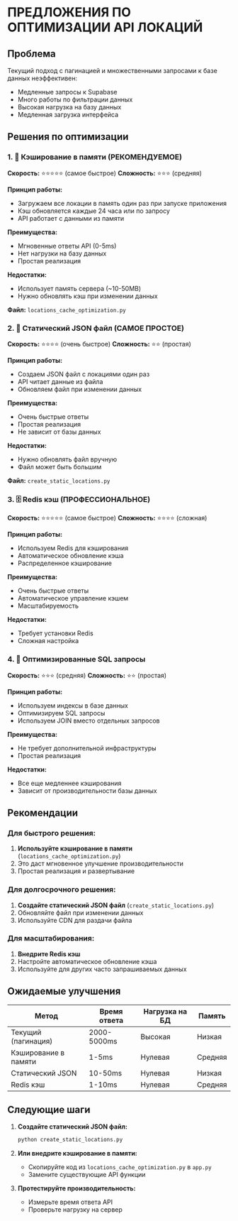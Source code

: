 # ПРЕДЛОЖЕНИЯ ПО ОПТИМИЗАЦИИ API ЛОКАЦИЙ

## Проблема
Текущий подход с пагинацией и множественными запросами к базе данных неэффективен:
- Медленные запросы к Supabase
- Много работы по фильтрации данных
- Высокая нагрузка на базу данных
- Медленная загрузка интерфейса

## Решения по оптимизации

### 1. 🚀 Кэширование в памяти (РЕКОМЕНДУЕМОЕ)
**Скорость:** ⭐⭐⭐⭐⭐ (самое быстрое)
**Сложность:** ⭐⭐⭐ (средняя)

**Принцип работы:**
- Загружаем все локации в память один раз при запуске приложения
- Кэш обновляется каждые 24 часа или по запросу
- API работает с данными из памяти

**Преимущества:**
- Мгновенные ответы API (0-5ms)
- Нет нагрузки на базу данных
- Простая реализация

**Недостатки:**
- Использует память сервера (~10-50MB)
- Нужно обновлять кэш при изменении данных

**Файл:** `locations_cache_optimization.py`

### 2. 📄 Статический JSON файл (САМОЕ ПРОСТОЕ)
**Скорость:** ⭐⭐⭐⭐ (очень быстрое)
**Сложность:** ⭐⭐ (простая)

**Принцип работы:**
- Создаем JSON файл с локациями один раз
- API читает данные из файла
- Обновляем файл при изменении данных

**Преимущества:**
- Очень быстрые ответы
- Простая реализация
- Не зависит от базы данных

**Недостатки:**
- Нужно обновлять файл вручную
- Файл может быть большим

**Файл:** `create_static_locations.py`

### 3. 🗄️ Redis кэш (ПРОФЕССИОНАЛЬНОЕ)
**Скорость:** ⭐⭐⭐⭐⭐ (самое быстрое)
**Сложность:** ⭐⭐⭐⭐ (сложная)

**Принцип работы:**
- Используем Redis для кэширования
- Автоматическое обновление кэша
- Распределенное кэширование

**Преимущества:**
- Очень быстрые ответы
- Автоматическое управление кэшем
- Масштабируемость

**Недостатки:**
- Требует установки Redis
- Сложная настройка

### 4. 🔄 Оптимизированные SQL запросы
**Скорость:** ⭐⭐⭐ (средняя)
**Сложность:** ⭐⭐ (простая)

**Принцип работы:**
- Используем индексы в базе данных
- Оптимизируем SQL запросы
- Используем JOIN вместо отдельных запросов

**Преимущества:**
- Не требует дополнительной инфраструктуры
- Простая реализация

**Недостатки:**
- Все еще медленнее кэширования
- Зависит от производительности базы данных

## Рекомендации

### Для быстрого решения:
1. **Используйте кэширование в памяти** (`locations_cache_optimization.py`)
2. Это даст мгновенное улучшение производительности
3. Простая реализация и развертывание

### Для долгосрочного решения:
1. **Создайте статический JSON файл** (`create_static_locations.py`)
2. Обновляйте файл при изменении данных
3. Используйте CDN для раздачи файла

### Для масштабирования:
1. **Внедрите Redis кэш**
2. Настройте автоматическое обновление кэша
3. Используйте для других часто запрашиваемых данных

## Ожидаемые улучшения

| Метод | Время ответа | Нагрузка на БД | Память |
|-------|-------------|----------------|--------|
| Текущий (пагинация) | 2000-5000ms | Высокая | Низкая |
| Кэширование в памяти | 1-5ms | Нулевая | Средняя |
| Статический JSON | 10-50ms | Нулевая | Низкая |
| Redis кэш | 1-10ms | Нулевая | Средняя |

## Следующие шаги

1. **Создайте статический JSON файл:**
   ```bash
   python create_static_locations.py
   ```

2. **Или внедрите кэширование в памяти:**
   - Скопируйте код из `locations_cache_optimization.py` в `app.py`
   - Замените существующие API функции

3. **Протестируйте производительность:**
   - Измерьте время ответа API
   - Проверьте нагрузку на сервер
